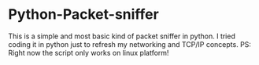 # Python-Packet-sniffer
This is a simple and most basic kind of packet sniffer in python. 
I tried coding it in python just to refresh my networking and TCP/IP concepts.
PS: Right now the script only works on linux platform!
